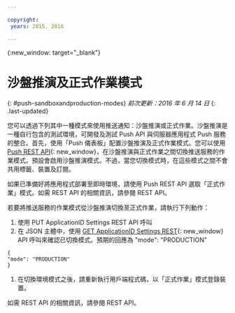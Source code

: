 ```yaml
---

copyright:
 years: 2015, 2016

---
```


{:new_window: target="_blank"}
# 沙盤推演及正式作業模式
{: #push-sandboxandproduction-modes}
*前次更新：2016 年 6 月 14 日*
{: .last-updated}

您可以透過下列其中一種模式來使用推送通知：沙盤推演或正式作業。沙盤推演是一種自行包含的測試環境，可開發及測試 Push API 與伺服器應用程式 Push 服務的整合。首先，使用「Push 儀表板」配置沙盤推演及正式作業模式。您可以使用 [Push REST API](https://mobile.{DomainName}/imfpushrestapidocs/){: new_window}，在沙盤推演與正式作業之間切換推送服務的作業模式。預設會啟用沙盤推演模式。不過，當您切換模式時，在這些模式之間不會共用標籤、裝置及訂閱。


如果已準備好將應用程式部署至即時環境，請使用 Push REST API 選取「正式作業」模式。如需 REST API 的相關資訊，請參閱 REST API。

若要將推送服務的作業模式從沙盤推演切換至正式作業，請執行下列動作：

1. 使用 PUT ApplicationID Settings REST API 呼叫
2. 在 JSON 主體中，使用 [GET ApplicationID Settings REST](https://mobile.{DomainName}/imfpushrestapidocs/){: new_window} API 呼叫來確認已切換模式。預期的回應為 "mode": "PRODUCTION"
 
 ```
 { 
 "mode": "PRODUCTION"
 }
 ```
1. 在切換環境模式之後，請重新執行用戶端程式碼，以「正式作業」模式登錄裝置。

如需 REST API 的相關資訊，請參閱 REST API。
